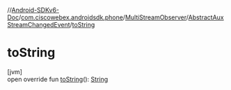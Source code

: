 //[Android-SDKv6-Doc](../../../../index.md)/[com.ciscowebex.androidsdk.phone](../../index.md)/[MultiStreamObserver](../index.md)/[AbstractAuxStreamChangedEvent](index.md)/[toString](to-string.md)

# toString

[jvm]\
open override fun [toString](to-string.md)(): [String](https://kotlinlang.org/api/latest/jvm/stdlib/kotlin/-string/index.html)
